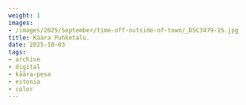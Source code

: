 ```yaml
---
weight: 1
images:
- /images/2025/September/time-off-outside-of-town/_DSC3479-15.jpg
title: Käära Puhketalu.
date: 2025-10-03
tags:
- archive
- digital
- käära-pesa
- estonia
- color
---
```


